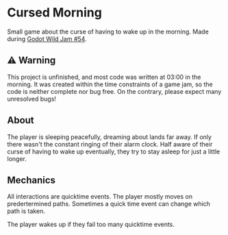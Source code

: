 # Cursed Morning

Small game about the curse of having to wake up in the morning.
Made during [Godot Wild Jam #54](https://itch.io/jam/godot-wild-jam-54).


## :warning: Warning

This project is unfinished, and most code was written at 03:00 in the morning.
It was created within the time constraints of a game jam, so the code is neither
complete nor bug free. On the contrary, please expect many unresolved bugs!


## About

The player is sleeping peacefully, dreaming about lands far away. If only there
wasn't the constant ringing of their alarm clock. Half aware of their curse
of having to wake up eventually, they try to stay asleep for just a little longer.

## Mechanics

All interactions are quicktime events. The player mostly moves on predertermined paths.
Sometimes a quick time event can change which path is taken.

The player wakes up if they fail too many quicktime events.
